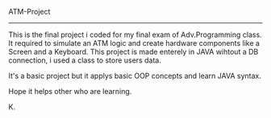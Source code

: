 ATM-Project
***********

This is the final project i coded for my final exam of Adv.Programming class. It required to simulate an ATM logic and create hardware components like a Screen and a Keyboard. 
This project is made enterely in JAVA wihtout a DB connection, i used a class to store users data.

It's a basic project but it applys basic OOP concepts and learn JAVA syntax.

Hope it helps other who are learning.

K.